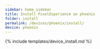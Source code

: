 ```yaml
---
sidebar: home_sidebar
title: Install PixelExperience on phoenix
folder: install
permalink: /devices/phoenix/install/
device: phoenix
---
```

{% include templates/device_install.md %}
